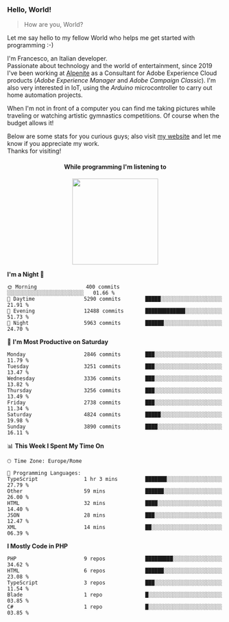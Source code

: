 ### Hello, World!

> How are you, World?

Let me say hello to my fellow World who helps me get started with programming :-)

I'm Francesco, an Italian developer.  
Passionate about technology and the world of entertainment, since 2019 I've been working at [Alpenite](https://www.alpenite.com) as a Consultant for Adobe Experience Cloud products (*Adobe Experience Manager* and *Adobe Campaign Classic*). I'm also very interested in IoT, using the *Arduino* microcontroller to carry out home automation projects.

When I'm not in front of a computer you can find me taking pictures while traveling or watching artistic gymnastics competitions. Of course when the budget allows it!

Below are some stats for you curious guys; also visit [my website](https://www.francescorega.eu) and let me know if you appreciate my work.  
Thanks for visiting!

<div align="center">
  <h4>While programming I'm listening to</h4>
  <a href="https://apps.francescorega.eu/now-playing/11147232609" target="_blank"><img src="https://apps.francescorega.eu/now-playing/11147232609" width="200"></a>
</div>

<!--START_SECTION:waka-->
**I'm a Night 🦉** 

```text
🌞 Morning                400 commits         ░░░░░░░░░░░░░░░░░░░░░░░░░   01.66 % 
🌆 Daytime                5290 commits        █████░░░░░░░░░░░░░░░░░░░░   21.91 % 
🌃 Evening                12488 commits       █████████████░░░░░░░░░░░░   51.73 % 
🌙 Night                  5963 commits        ██████░░░░░░░░░░░░░░░░░░░   24.70 % 
```
📅 **I'm Most Productive on Saturday** 

```text
Monday                   2846 commits        ███░░░░░░░░░░░░░░░░░░░░░░   11.79 % 
Tuesday                  3251 commits        ███░░░░░░░░░░░░░░░░░░░░░░   13.47 % 
Wednesday                3336 commits        ███░░░░░░░░░░░░░░░░░░░░░░   13.82 % 
Thursday                 3256 commits        ███░░░░░░░░░░░░░░░░░░░░░░   13.49 % 
Friday                   2738 commits        ███░░░░░░░░░░░░░░░░░░░░░░   11.34 % 
Saturday                 4824 commits        █████░░░░░░░░░░░░░░░░░░░░   19.98 % 
Sunday                   3890 commits        ████░░░░░░░░░░░░░░░░░░░░░   16.11 % 
```


📊 **This Week I Spent My Time On** 

```text
🕑︎ Time Zone: Europe/Rome

💬 Programming Languages: 
TypeScript               1 hr 3 mins         ███████░░░░░░░░░░░░░░░░░░   27.79 % 
Other                    59 mins             ██████░░░░░░░░░░░░░░░░░░░   26.00 % 
HTML                     32 mins             ████░░░░░░░░░░░░░░░░░░░░░   14.40 % 
JSON                     28 mins             ███░░░░░░░░░░░░░░░░░░░░░░   12.47 % 
XML                      14 mins             ██░░░░░░░░░░░░░░░░░░░░░░░   06.39 % 
```

**I Mostly Code in PHP** 

```text
PHP                      9 repos             █████████░░░░░░░░░░░░░░░░   34.62 % 
HTML                     6 repos             ██████░░░░░░░░░░░░░░░░░░░   23.08 % 
TypeScript               3 repos             ███░░░░░░░░░░░░░░░░░░░░░░   11.54 % 
Blade                    1 repo              █░░░░░░░░░░░░░░░░░░░░░░░░   03.85 % 
C#                       1 repo              █░░░░░░░░░░░░░░░░░░░░░░░░   03.85 % 
```




<!--END_SECTION:waka-->
